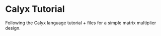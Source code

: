 # Calyx Tutorial

Following the Calyx language tutorial + files for a simple matrix multiplier design. 
